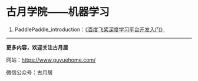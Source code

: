 # 古月学院——机器学习

1. PaddlePaddle_introduction：[《百度飞桨深度学习平台开发入门》](https://class.guyuehome.com/detail/p_60375614e4b0478a0459c9a4/6)  

------

**更多内容，欢迎关注古月居**

网站：https://www.guyuehome.com/

微信公众号：古月居
